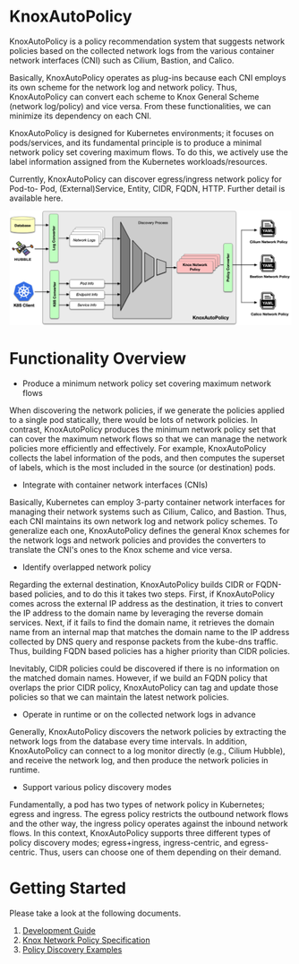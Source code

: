 # KnoxAutoPolicy
KnoxAutoPolicy is a policy recommendation system that suggests network policies based on the collected network logs from the various container network interfaces (CNI) such as Cilium, Bastion, and Calico.

Basically, KnoxAutoPolicy operates as plug-ins because each CNI employs its own scheme for the network log and network policy. Thus, KnoxAutoPolicy can convert each scheme to Knox General Scheme (network log/policy) and vice versa. From these functionalities, we can minimize its dependency on each CNI.

KnoxAutoPolicy is designed for Kubernetes environments; it focuses on pods/services, and its fundamental principle is to produce a minimal network policy set covering maximum flows. To do this, we actively use the label information assigned from the Kubernetes workloads/resources.

Currently, KnoxAutoPolicy can discover egress/ingress network policy for Pod-to- Pod, (External)Service, Entity, CIDR, FQDN, HTTP. Further detail is available here.

<center><img src=./documentation/resources/autopolicy_overview.png></center>

# Functionality Overview

* Produce a minimum network policy set covering maximum network flows

When discovering the network policies, if we generate the policies applied to a single pod statically, there would be lots of network policies. In contrast, KnoxAutoPolicy produces the minimum network policy set that can cover the maximum network flows so that we can manage the network policies more efficiently and effectively.
For example, KnoxAutoPolicy collects the label information of the pods, and then computes the superset of labels, which is the most included in the source (or destination) pods.

* Integrate with container network interfaces (CNIs)

Basically, Kubernetes can employ 3-party container network interfaces for managing their network systems such as Cilium, Calico, and Bastion. Thus, each CNI maintains its own network log and network policy schemes. To generalize each one, KnoxAutoPolicy defines the general Knox schemes for the network logs and network policies and provides the converters to translate the CNI's ones to the Knox scheme and vice versa. 

* Identify overlapped network policy

Regarding the external destination, KnoxAutoPolicy builds CIDR or FQDN-based policies, and to do this it takes two steps. First, if KnoxAutoPolicy comes across the external IP address as the destination, it tries to convert the IP address to the domain name by leveraging the reverse domain services. Next, if it fails to find the domain name, it retrieves the domain name from an internal map that matches the domain name to the IP address collected by DNS query and response packets from the kube-dns traffic. Thus, building FQDN based policies has a higher priority than CIDR policies.

Inevitably, CIDR policies could be discovered if there is no information on the matched domain names. However, if we build an FQDN policy that overlaps the prior CIDR policy, KnoxAutoPolicy can tag and update those policies so that we can maintain the latest network policies.

* Operate in runtime or on the collected network logs in advance

Generally, KnoxAutoPolicy discovers the network policies by extracting the network logs from the database every time intervals. In addition, KnoxAutoPolicy can connect to a log monitor directly (e.g., Cilium Hubble), and receive the network log, and then produce the network policies in runtime.

* Support various policy discovery modes 

Fundamentally, a pod has two types of network policy in Kubernetes; egress and ingress. The egress policy restricts the outbound network flows and the other way, the ingress policy operates against the inbound network flows. In this context, KnoxAutoPolicy supports three different types of policy discovery modes; egress+ingress, ingress-centric, and egress-centric. Thus, users can choose one of them depending on their demand.

# Getting Started

Please take a look at the following documents.

1. [Development Guide](./documentation/development_guide.md)
2. [Knox Network Policy Specification](./documentation/knox_network_policy_specification.md)
3. [Policy Discovery Examples](./documentation/policy_discovery_examples.md)

